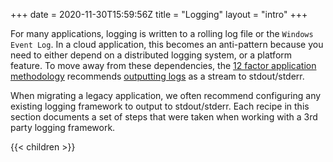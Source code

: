 +++
date = 2020-11-30T15:59:56Z
title = "Logging"
layout = "intro"
+++

For many applications, logging is written to a rolling log file or the `Windows Event Log`. In a cloud application, this becomes an anti-pattern because you need to either depend on a distributed logging system, or a platform feature.
To move away from these dependencies, the [12 factor application methodology](https://12factor.net/) recommends [outputting logs](https://12factor.net/logs) as a stream to stdout/stderr.

When migrating a legacy application, we often recommend configuring any existing logging framework to output to stdout/stderr.
Each recipe in this section documents a set of steps that were taken when working with a 3rd party logging framework.

{{< children  >}}
